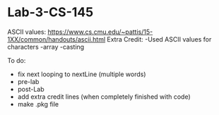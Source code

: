 # Lab-3-CS-145

ASCII values: https://www.cs.cmu.edu/~pattis/15-1XX/common/handouts/ascii.html
Extra Credit: 
-Used ASCII values for characters
-array
-casting

To do:
- fix next looping to nextLine (multiple words)
- pre-lab
- post-Lab
- add extra credit lines (when completely finished with code)
- make .pkg file
